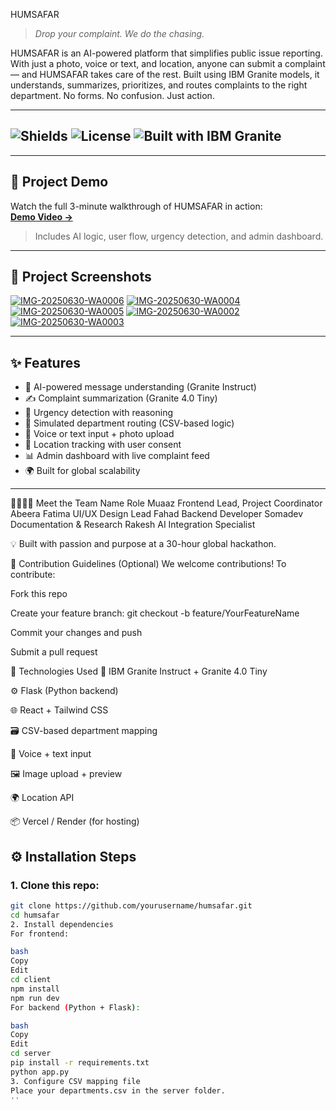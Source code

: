  HUMSAFAR 

> *Drop your complaint. We do the chasing.*

HUMSAFAR is an AI-powered platform that simplifies public issue reporting. With just a photo, voice or text, and location, anyone can submit a complaint — and HUMSAFAR takes care of the rest. Built using IBM Granite models, it understands, summarizes, prioritizes, and routes complaints to the right department. No forms. No confusion. Just action.

---

## ![Shields](https://img.shields.io/badge/status-Built-blue) ![License](https://img.shields.io/github/license/yourusername/humsafar) ![Built with IBM Granite](https://img.shields.io/badge/AI-IBM%20Granite-blueviolet)

---

## 🎥 Project Demo

Watch the full 3-minute walkthrough of HUMSAFAR in action:  
**[Demo Video →](https://www.youtube.com/watch?v=NgoQovnJpFw)**  
> Includes AI logic, user flow, urgency detection, and admin dashboard.

---

## 📸 Project Screenshots

<a href="https://ibb.co/HDN1wGDs"><img src="https://i.ibb.co/tMZkjYMt/IMG-20250630-WA0006.jpg" alt="IMG-20250630-WA0006" border="0"></a>
<a href="https://ibb.co/XZwJNc14"><img src="https://i.ibb.co/bgfdqcT3/IMG-20250630-WA0004.jpg" alt="IMG-20250630-WA0004" border="0"></a>
<a href="https://ibb.co/NnGtzNnX"><img src="https://i.ibb.co/FqdmtYq9/IMG-20250630-WA0005.jpg" alt="IMG-20250630-WA0005" border="0"></a>
<a href="https://ibb.co/gZVPc4JK"><img src="https://i.ibb.co/v4YQMXkn/IMG-20250630-WA0002.jpg" alt="IMG-20250630-WA0002" border="0"></a>
<a href="https://ibb.co/F4fwGFdf"><img src="https://i.ibb.co/QvqNs4xq/IMG-20250630-WA0003.jpg" alt="IMG-20250630-WA0003" border="0"></a>

---

## ✨ Features

- 🧠 AI-powered message understanding (Granite Instruct)
- ✍️ Complaint summarization (Granite 4.0 Tiny)
- 🚨 Urgency detection with reasoning
- 🔁 Simulated department routing (CSV-based logic)
- 💬 Voice or text input + photo upload
- 🧭 Location tracking with user consent
- 📊 Admin dashboard with live complaint feed
- 🌍 Built for global scalability

---

👨‍👩‍👧‍👦 Meet the Team
Name	Role
Muaaz	Frontend Lead, Project Coordinator
Abeera Fatima	UI/UX Design Lead
Fahad	Backend Developer
Somadev	Documentation & Research
Rakesh	AI Integration Specialist

💡 Built with passion and purpose at a 30-hour global hackathon.

🤝 Contribution Guidelines (Optional)
We welcome contributions!
To contribute:

Fork this repo

Create your feature branch: git checkout -b feature/YourFeatureName

Commit your changes and push

Submit a pull request

🧰 Technologies Used
🧠 IBM Granite Instruct + Granite 4.0 Tiny

⚙️ Flask (Python backend)

🌐 React + Tailwind CSS

🗃️ CSV-based department mapping

🎤 Voice + text input

🖼️ Image upload + preview

🌍 Location API

📦 Vercel / Render (for hosting)





## ⚙️ Installation Steps

### 1. Clone this repo:

```bash
git clone https://github.com/yourusername/humsafar.git
cd humsafar
2. Install dependencies
For frontend:

bash
Copy
Edit
cd client
npm install
npm run dev
For backend (Python + Flask):

bash
Copy
Edit
cd server
pip install -r requirements.txt
python app.py
3. Configure CSV mapping file
Place your departments.csv in the server folder.
''


